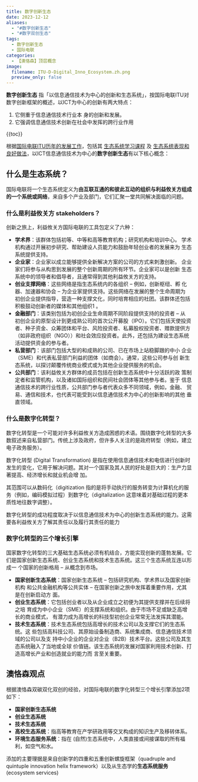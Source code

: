 ```yaml
---
title: 数字创新生态　 
date: 2023-12-12
aliases:
  - "#数字创新生态"
  - "#数字双创生态"
tags:
  - 数字创新生态
  - 国际电联
categories:
  - 【澳恪森】顶层概念
image:
  filename: ITU-D-Digital_Inno_Ecosystem.zh.png
  preview_only: false
---
```


**数字创新生态** 指「以信息通信技术为中心的创新和生态系统」，按国际电联ITU对数字创新框架的概述，以ICT为中心的创新有两大特点：

1. 它侧重于信息通信技术行业本 身的创新和发展。
2. 它强调信息通信技术创新在社会中发挥的跨行业作用

<!-- more -->

{{toc}}

根据[国际电联ITU历年的发展工作](https://www.itu.int/zh/ITU-D/Innovation/Pages/background-approach.aspx)，包括其 [生态系统学习课程](https://www.itu.int/zh/ITU-D/Innovation/Pages/Digital-Innovation-Ecosystem-Courses.aspx) 及 [生态系统表现和良好做法](https://www.itu.int/zh/ITU-D/Innovation/Pages/Ecosystem-Performance-and-Good-Practices.aspx)，以ICT信息通信技术为中心的**数字创新生态**有以下核心概念：

## 什么是生态系统？

国际电联将一个生态系统定义为**由互联互通的和彼此互动的组织与利益攸关方组成的一个系统或网络**，来自多个产业及部门，它们汇聚一堂共同解决面临的问题。

### 什么是利益攸关方 stakeholders？

创新之旅上，利益攸关方国际电联的工具包定义了六种：

* **学术界**：该群体包括初等、中等和高等教育机构；研究机构和培训中心。 学术机构通过开展初步研究、帮助建设人员能力和鼓励年轻创业者的发展来为 生态系统提供支持。 
* **企业家**：企业家以成立能够提供全新解决方案的公司的方式来刺激创新。 企业家们将参与从构思到发展的整个创新周期的所有环节。企业家可以是创新 生态系统中的领导者和倡导者，且通常得到其他利益攸关方的支持。 
* **创业支撑网络**：这些网络是指生态系统内的各组织 – 例如，创新枢纽、孵 化器、加速器和协会 – 为企业家提供支持。这些网络在发展的整个生命周期为 初创企业提供指导，营造一种支撑文化，同时培育相应的社团。该群体还包括 积极鼓动创新者的媒体和其他组织1 。 
* **金融部门**：该类别包括为初创企业生命周期不同阶段提供支持的投资者 – 从 初创企业的原型设计到更成熟公司的首次公开募股（IPO）。它们包括天使投资 者、种子资金、众筹团体和平台、风险投资者、私募股权投资者、赠款提供方 （如非政府组织（NGO））和社会效应投资者。此外，还包括为建设生态系统 活动提供资金的参与者。
* **私营部门**：该部门包括大型的和成熟的公司、已在市场上站稳脚跟的中小 企业（SME）和代表私营部门利益的团体（如商会）。通常，这些公司参与创 新生态系统，以探讨颠覆传统商业模式或为其他企业提供服务的机会。 
* **公共部门**：该利益攸关方群体的成员包括在创新生态系统中十分活跃的政 策制定者和监管机构，以及诸如国际组织和民间社会团体等其他参与者。鉴于 信息通信技术的跨行业性质，公共部门参与者代表众多不同领域，例如，金融、 贸易、通信和技术，也代表可能受到以信息通信技术为中心的创新影响的其他 垂直领域。

### 什么是数字化转型？

数字化转型是一个可能对许多利益攸关方造成困惑的术语。围绕数字化转型的大多 数叙述来自私营部门。传统上涉及政府，但许多人关注的是政府转型（例如，建立电子政务服务）。 

数字化转型 (Digital Transformation) 是指在使用信息通信技术和电信进行创新时发生的变化，它用于解决问题。其对一个国家及其人民的好处是巨大的：生产力显著提高、经济增长和就业机会增 加。

其范围可以从数码化（digitization 指的是将手动执行的服务转变为计算机化的服务（例如，编码模拟过程）到数字化（digitalization 这意味着对基础过程的更本质性地往数字调整）。

数字化转型的成功程度取决于以信息通信技术为中心的创新生态系统的能力。这需 要各利益攸关方了解其责任以及履行其责任的能力

### 数字化转型的三个增长引擎

国家数字化转型的三大基础生态系统必须有机结合，方能实现创新的蓬勃发展。它 们是国家创新生态系统、创业生态系统和技术生态系统。这三个生态系统互连以形成一 个国家的创新格局 – 从概念到市场。

* **国家创新生态系统**：国家创新生态系统 – 包括研究机构、学术界以及国家创新机构 和公共金融机构等公共实体 – 在国家创新之旅中发挥着重要作用，尤其是在创新启动方 面。 
* **创业生态系统**：它包括创业者以及从企业成立之初便为其提供支撑并在后续将之培 育成为中小企业（SME）的支撑系统和组织。由于市场不足或缺乏高增长的商业模式， 有潜力成为高增长的科技型初创企业常常无法发挥其潜能。 
* **技术生态系统**：技术生态系统包括高增长的技术公司以及支撑它们的生态系统。这 些包括高科技公司、其原始设备制造商、系统集成商、信息通信技术领域的公司以及支 持中小企业的企业对企业（B2B）技术平台。这些公司及其生态系统融入了当地或全球 价值链。该生态系统的发展对国家利用技术创新、打造高增长产业和创造就业的能力而 言至关重要。

## 澳恪森观点

根据澳恪森双碳双化双创的经验，对国际电联的数字化转型三个增长引擎添加2项如下：

* **国家创新生态系统**
* **创业生态系统**
* **技术生态系统**
* **高校生态系统**：指高等教育在产学研政用等交叉构成的知识生产及移转体系。
* **环境生态服务系统**：指在 (自然)生态系统中，人类直接或间接谋取的所有福利，如空气和水。

添加的主要理据是来自创新学的四重和五重创新螺旋框架（quadruple and quintuple innovation helix framework）以及从生态学的**生态系统服务**(ecosystem services)